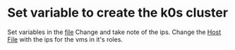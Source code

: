 # Set variable to create the k0s cluster
Set variables in the [file](../kubernetes/0-create_cluster/proxmox_k0s/0-provisioning/terraform.tfvars)
Change and take note of the ips.
Change the [Host File](../kubernetes/0-create_cluster/proxmox_k0s/1-creating/hosts) with the ips for the vms in it's roles.
